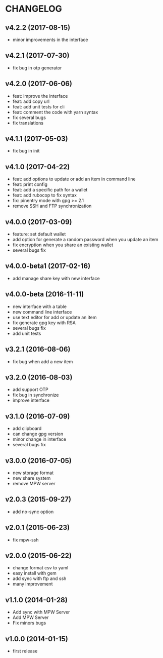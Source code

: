 # CHANGELOG
## v4.2.2 (2017-08-15)

  * minor improvements in the interface

## v4.2.1 (2017-07-30)

  * fix bug in otp generator

## v4.2.0 (2017-06-06)

 * feat: improve the interface
 * feat: add copy url
 * feat: add unit tests for cli
 * feat: comment the code with yarn syntax
 * fix several bugs
 * fix translations

## v4.1.1 (2017-05-03)

 * fix bug in init

## v4.1.0 (2017-04-22)

 * feat: add options to update or add an item in command line
 * feat: print config
 * feat: add a specific path for a wallet
 * feat: add rubocop to fix syntax
 * fix: pinentry mode with gpg >= 2.1
 * remove SSH and FTP synchronization

## v4.0.0 (2017-03-09)

 * feature: set default wallet
 * add option for generate a random password when you update an item
 * fix encryption when you share an existing wallet
 * several bugs fix

## v4.0.0-beta1 (2017-02-16)

 * add manage share key with new interface

## v4.0.0-beta (2016-11-11)

 * new interface with a table
 * new command line interface
 * use text editor for add or update an item
 * fix generate gpg key with RSA
 * several bugs fix
 * add unit tests

## v3.2.1 (2016-08-06)

 * fix bug when add a new item

## v3.2.0 (2016-08-03)

 * add support OTP
 * fix bug in synchronize
 * improve interface

## v3.1.0 (2016-07-09)

 * add clipboard
 * can change gpg version
 * minor change in interface
 * several bugs fix

## v3.0.0 (2016-07-05)

 * new storage format
 * new share system
 * remove MPW server

## v2.0.3 (2015-09-27)

 * add no-sync option

## v2.0.1 (2015-06-23)

 * fix mpw-ssh

## v2.0.0 (2015-06-22)

 * change format csv to yaml
 * easy install with gem
 * add sync with ftp and ssh
 * many improvement

## v1.1.0 (2014-01-28)

 * Add sync with MPW Server
 * Add MPW Server
 * Fix minors bugs

## v1.0.0 (2014-01-15)

  * first release
